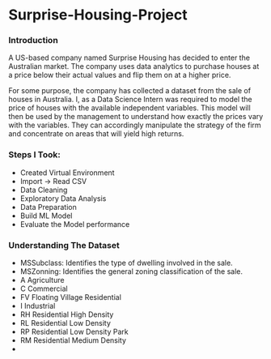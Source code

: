 # Surprise-Housing-Project

### Introduction

A US-based company named Surprise Housing has decided to enter the Australian market. The company uses data analytics to purchase houses at a price below their actual values and flip them on at a higher price.

For some purpose, the company has collected a dataset from the sale of houses in Australia. I, as a Data Science Intern was required to model the price of houses with the available independent variables. This model will then be used by the management to understand how exactly the prices vary with the variables. They can accordingly manipulate the strategy of the firm and concentrate on areas that will yield high returns.

### Steps I Took:

- Created Virtual Environment
- Import -> Read CSV
- Data Cleaning
- Exploratory Data Analysis
- Data Preparation
- Build ML Model
- Evaluate the Model performance

### Understanding The Dataset

- MSSubclass: Identifies the type of dwelling involved in the sale.
- MSZonning: Identifies the general zoning classification of the sale.
-   A Agriculture
-   C Commercial
-   FV Floating Village Residential
-   I Industrial
-   RH Residential High Density
-   RL Residential Low Density
-   RP Residential Low Density Park
-   RM Residential Medium Density
- 
  
